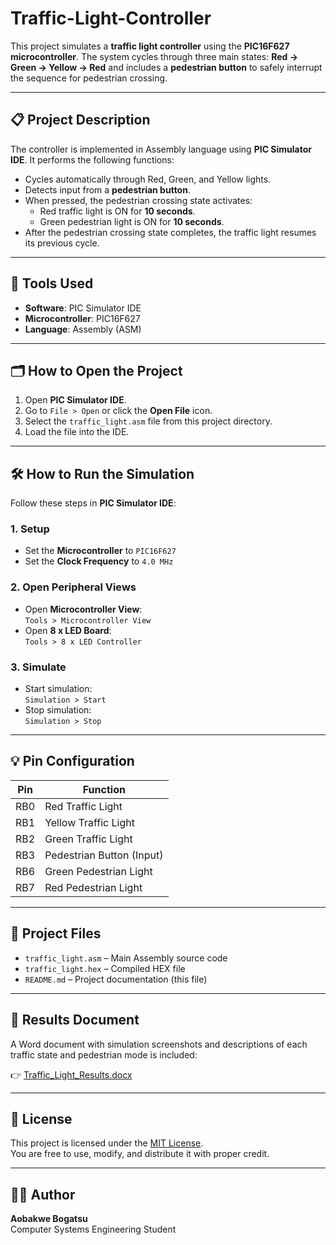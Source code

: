 # Traffic-Light-Controller

This project simulates a **traffic light controller** using the **PIC16F627 microcontroller**. The system cycles through three main states: **Red → Green → Yellow → Red** and includes a **pedestrian button** to safely interrupt the sequence for pedestrian crossing.

---

## 📋 Project Description

The controller is implemented in Assembly language using **PIC Simulator IDE**. It performs the following functions:

- Cycles automatically through Red, Green, and Yellow lights.
- Detects input from a **pedestrian button**.
- When pressed, the pedestrian crossing state activates:
  - Red traffic light is ON for **10 seconds**.
  - Green pedestrian light is ON for **10 seconds**.
- After the pedestrian crossing state completes, the traffic light resumes its previous cycle.

---

## 🧰 Tools Used

- **Software**: PIC Simulator IDE  
- **Microcontroller**: PIC16F627  
- **Language**: Assembly (ASM)

---

## 🗂️ How to Open the Project

1. Open **PIC Simulator IDE**.
2. Go to `File > Open` or click the **Open File** icon.
3. Select the `traffic_light.asm` file from this project directory.
4. Load the file into the IDE.

---

## 🛠️ How to Run the Simulation

Follow these steps in **PIC Simulator IDE**:

### 1. Setup

- Set the **Microcontroller** to `PIC16F627`
- Set the **Clock Frequency** to `4.0 MHz`

### 2. Open Peripheral Views

- Open **Microcontroller View**:  
  `Tools > Microcontroller View`
- Open **8 x LED Board**:  
  `Tools > 8 x LED Controller`

### 3. Simulate

- Start simulation:  
  `Simulation > Start`
- Stop simulation:  
  `Simulation > Stop`

---

## 💡 Pin Configuration

| Pin  | Function                  |
|------|---------------------------|
| RB0  | Red Traffic Light         |
| RB1  | Yellow Traffic Light      |
| RB2  | Green Traffic Light       |
| RB3  | Pedestrian Button (Input) |
| RB6  | Green Pedestrian Light    |
| RB7  | Red Pedestrian Light      |

---

## 📂 Project Files

- `traffic_light.asm` – Main Assembly source code
- `traffic_light.hex` – Compiled HEX file 
- `README.md` – Project documentation (this file)

---

## 📄 Results Document

A Word document with simulation screenshots and descriptions of each traffic state and pedestrian mode is included:

👉 [Traffic_Light_Results.docx](Traffic_Light_Results.docx)

---

## 📄 License

This project is licensed under the [MIT License](LICENSE).  
You are free to use, modify, and distribute it with proper credit.

---

## 🙋‍♂️ Author

**Aobakwe Bogatsu**  
Computer Systems Engineering Student  

